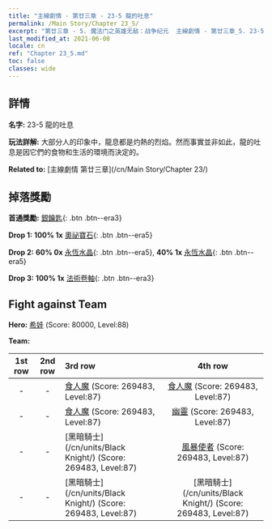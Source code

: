 ```yaml
---
title: "主線劇情 - 第廿三章 - 23-5 龍的吐息"
permalink: /Main Story/Chapter 23_5/
excerpt: "第廿三章 - 5. 魔法门之英雄无敌：战争纪元  主線劇情 - 第廿三章_5. 23-5 龍的吐息"
last_modified_at: 2021-06-08
locale: cn
ref: "Chapter 23_5.md"
toc: false
classes: wide
---
```


## 詳情

 **名字:** 23-5 龍的吐息

 **玩法詳解:** 大部分人的印象中，龍息都是灼熱的烈焰。然而事實並非如此，龍的吐息是因它們的食物和生活的環境而決定的。

 **Related to:** [主線劇情 第廿三章](/cn/Main Story/Chapter 23/)

## 掉落獎勵

 **首通獎勵:** [銀鑰匙](/cn/Items/con_693/){: .btn .btn--era3}

 **Drop 1:** **100% 1x** [奧祕寶石](/cn/Items/mat_79/){: .btn .btn--era5}

 **Drop 2:** **60% 0x** [永恆水晶](/cn/Items/mat_73/){: .btn .btn--era5}, **40% 1x** [永恆水晶](/cn/Items/mat_73/){: .btn .btn--era5}

 **Drop 3:** **100% 1x** [法術卷軸](/cn/Items/con_694/){: .btn .btn--era3}


## Fight against Team
 **Hero:** [希娃](/cn/heroes/Shiva/) (Score: 80000, Level:88)

 **Team:**


  | 1st row | 2nd row | 3rd row | 4th row |
  |:----:|:----:|:----|:----:|
  | - | - | [食人魔](/cn/units/Ogre/) (Score: 269483, Level:87)  | [食人魔](/cn/units/Ogre/) (Score: 269483, Level:87)  |
  | - | - | [食人魔](/cn/units/Ogre/) (Score: 269483, Level:87)  | [幽靈](/cn/units/Wight/) (Score: 269483, Level:87)  |
  | - | - | [黑暗騎士](/cn/units/Black Knight/) (Score: 269483, Level:87)  | [風暴使者](/cn/units/Stormbringer/) (Score: 269483, Level:87)  |
  | - | - | [黑暗騎士](/cn/units/Black Knight/) (Score: 269483, Level:87)  | [黑暗騎士](/cn/units/Black Knight/) (Score: 269483, Level:87)  |


